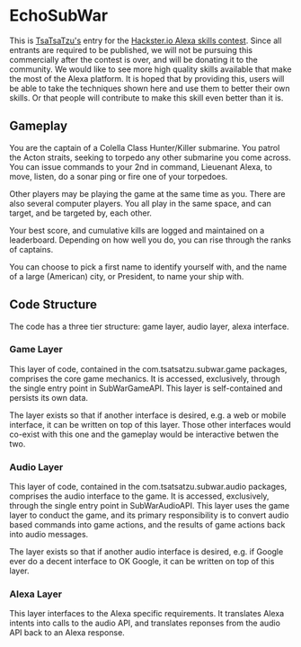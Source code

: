 # EchoSubWar

This is [TsaTsaTzu's](https://www.tsatsatzu.com) entry for 
the [Hackster.io Alexa skills contest](https://www.hackster.io/challenges/amazon-alexa-skill-contest-one).
Since all entrants are required to be published, we will not be pursuing this commercially after the contest is over,
and will be donating it to the community.
We would like to see more high quality skills available that make the most of the Alexa platform.
It is hoped that by providing this, users will be able to take the techniques shown here and use them to better
their own skills. Or that people will contribute to make this skill even better than it is.

## Gameplay

You are the captain of a Colella Class Hunter/Killer submarine.
You patrol the Acton straits, seeking to torpedo any other submarine you come across.
You can issue commands to your 2nd in command, Lieuenant Alexa, to move, listen, do a sonar ping
or fire one of your torpedoes.

Other players may be playing the game at the same time as you.
There are also several computer players.
You all play in the same space, and can target, and be targeted by, each other.

Your best score, and cumulative kills are logged and maintained on a leaderboard.
Depending on how well you do, you can rise through the ranks of captains.

You can choose to pick a first name to identify yourself with, and the name of a large (American) city,
or President, to name your ship with.

## Code Structure

The code has a three tier structure: game layer, audio layer, alexa interface.

### Game Layer
This layer of code, contained in the com.tsatsatzu.subwar.game packages, comprises the core
game mechanics. It is accessed, exclusively, through the single entry point in SubWarGameAPI.
This layer is self-contained and persists its own data.

The layer exists so that if another interface is desired, e.g. a web or mobile interface, it can be written on top of
this layer. Those other interfaces would co-exist with this one and the gameplay would be interactive betwen the two.

### Audio Layer
This layer of code, contained in the com.tsatsatzu.subwar.audio packages, comprises the audio interface
to the game. It is accessed, exclusively, through the single entry point in SubWarAudioAPI.
This layer uses the game layer to conduct the game, and its primary responsibility is to convert audio based
commands into game actions, and the results of game actions back into audio messages.

The layer exists so that if another audio interface is desired, e.g. if Google ever do a decent interface to OK Google,
it can be written on top of this layer.

### Alexa Layer
This layer interfaces to the Alexa specific requirements. It translates Alexa intents into calls to the audio API,
and translates reponses from the audio API back to an Alexa response.
